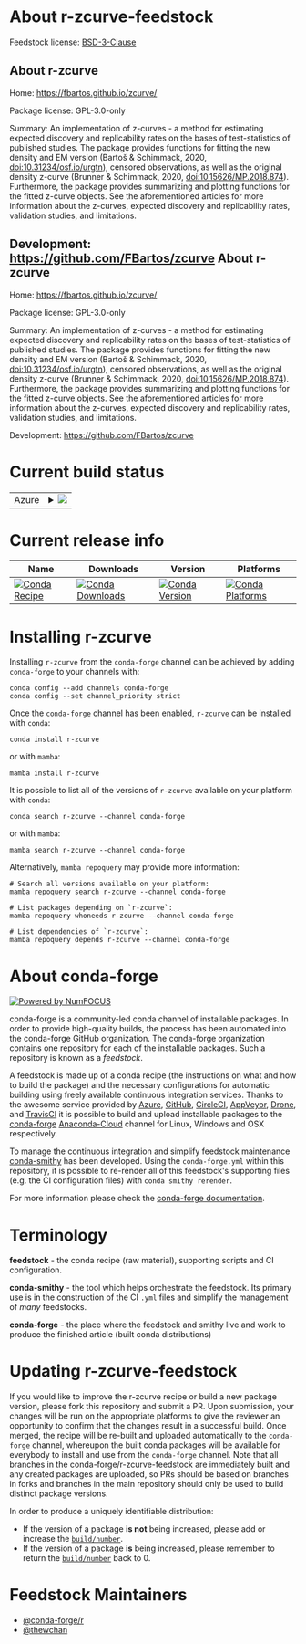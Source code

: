 About r-zcurve-feedstock
========================

Feedstock license: [BSD-3-Clause](https://github.com/conda-forge/r-zcurve-feedstock/blob/main/LICENSE.txt)

About r-zcurve
--------------

Home: https://fbartos.github.io/zcurve/

Package license: GPL-3.0-only

Summary: An implementation of z-curves - a method for estimating expected discovery and replicability rates on the bases of test-statistics of published studies. The package provides functions for fitting the new density and EM version (Bartoš & Schimmack, 2020, <doi:10.31234/osf.io/urgtn>), censored observations, as well as the original density z-curve (Brunner & Schimmack, 2020, <doi:10.15626/MP.2018.874>). Furthermore, the package provides summarizing and plotting functions for the fitted z-curve objects. See the aforementioned articles for more information about the z-curves, expected discovery and replicability rates, validation studies, and limitations.

Development: https://github.com/FBartos/zcurve
About r-zcurve
--------------

Home: https://fbartos.github.io/zcurve/

Package license: GPL-3.0-only

Summary: An implementation of z-curves - a method for estimating expected discovery and replicability rates on the bases of test-statistics of published studies. The package provides functions for fitting the new density and EM version (Bartoš & Schimmack, 2020, <doi:10.31234/osf.io/urgtn>), censored observations, as well as the original density z-curve (Brunner & Schimmack, 2020, <doi:10.15626/MP.2018.874>). Furthermore, the package provides summarizing and plotting functions for the fitted z-curve objects. See the aforementioned articles for more information about the z-curves, expected discovery and replicability rates, validation studies, and limitations.

Development: https://github.com/FBartos/zcurve

Current build status
====================


<table>
    
  <tr>
    <td>Azure</td>
    <td>
      <details>
        <summary>
          <a href="https://dev.azure.com/conda-forge/feedstock-builds/_build/latest?definitionId=17319&branchName=main">
            <img src="https://dev.azure.com/conda-forge/feedstock-builds/_apis/build/status/r-zcurve-feedstock?branchName=main">
          </a>
        </summary>
        <table>
          <thead><tr><th>Variant</th><th>Status</th></tr></thead>
          <tbody><tr>
              <td>linux_64_r_base4.2</td>
              <td>
                <a href="https://dev.azure.com/conda-forge/feedstock-builds/_build/latest?definitionId=17319&branchName=main">
                  <img src="https://dev.azure.com/conda-forge/feedstock-builds/_apis/build/status/r-zcurve-feedstock?branchName=main&jobName=linux&configuration=linux%20linux_64_r_base4.2" alt="variant">
                </a>
              </td>
            </tr><tr>
              <td>linux_64_r_base4.3</td>
              <td>
                <a href="https://dev.azure.com/conda-forge/feedstock-builds/_build/latest?definitionId=17319&branchName=main">
                  <img src="https://dev.azure.com/conda-forge/feedstock-builds/_apis/build/status/r-zcurve-feedstock?branchName=main&jobName=linux&configuration=linux%20linux_64_r_base4.3" alt="variant">
                </a>
              </td>
            </tr><tr>
              <td>osx_64_r_base4.2</td>
              <td>
                <a href="https://dev.azure.com/conda-forge/feedstock-builds/_build/latest?definitionId=17319&branchName=main">
                  <img src="https://dev.azure.com/conda-forge/feedstock-builds/_apis/build/status/r-zcurve-feedstock?branchName=main&jobName=osx&configuration=osx%20osx_64_r_base4.2" alt="variant">
                </a>
              </td>
            </tr><tr>
              <td>osx_64_r_base4.3</td>
              <td>
                <a href="https://dev.azure.com/conda-forge/feedstock-builds/_build/latest?definitionId=17319&branchName=main">
                  <img src="https://dev.azure.com/conda-forge/feedstock-builds/_apis/build/status/r-zcurve-feedstock?branchName=main&jobName=osx&configuration=osx%20osx_64_r_base4.3" alt="variant">
                </a>
              </td>
            </tr><tr>
              <td>win_64</td>
              <td>
                <a href="https://dev.azure.com/conda-forge/feedstock-builds/_build/latest?definitionId=17319&branchName=main">
                  <img src="https://dev.azure.com/conda-forge/feedstock-builds/_apis/build/status/r-zcurve-feedstock?branchName=main&jobName=win&configuration=win%20win_64_" alt="variant">
                </a>
              </td>
            </tr>
          </tbody>
        </table>
      </details>
    </td>
  </tr>
</table>

Current release info
====================

| Name | Downloads | Version | Platforms |
| --- | --- | --- | --- |
| [![Conda Recipe](https://img.shields.io/badge/recipe-r--zcurve-green.svg)](https://anaconda.org/conda-forge/r-zcurve) | [![Conda Downloads](https://img.shields.io/conda/dn/conda-forge/r-zcurve.svg)](https://anaconda.org/conda-forge/r-zcurve) | [![Conda Version](https://img.shields.io/conda/vn/conda-forge/r-zcurve.svg)](https://anaconda.org/conda-forge/r-zcurve) | [![Conda Platforms](https://img.shields.io/conda/pn/conda-forge/r-zcurve.svg)](https://anaconda.org/conda-forge/r-zcurve) |

Installing r-zcurve
===================

Installing `r-zcurve` from the `conda-forge` channel can be achieved by adding `conda-forge` to your channels with:

```
conda config --add channels conda-forge
conda config --set channel_priority strict
```

Once the `conda-forge` channel has been enabled, `r-zcurve` can be installed with `conda`:

```
conda install r-zcurve
```

or with `mamba`:

```
mamba install r-zcurve
```

It is possible to list all of the versions of `r-zcurve` available on your platform with `conda`:

```
conda search r-zcurve --channel conda-forge
```

or with `mamba`:

```
mamba search r-zcurve --channel conda-forge
```

Alternatively, `mamba repoquery` may provide more information:

```
# Search all versions available on your platform:
mamba repoquery search r-zcurve --channel conda-forge

# List packages depending on `r-zcurve`:
mamba repoquery whoneeds r-zcurve --channel conda-forge

# List dependencies of `r-zcurve`:
mamba repoquery depends r-zcurve --channel conda-forge
```


About conda-forge
=================

[![Powered by
NumFOCUS](https://img.shields.io/badge/powered%20by-NumFOCUS-orange.svg?style=flat&colorA=E1523D&colorB=007D8A)](https://numfocus.org)

conda-forge is a community-led conda channel of installable packages.
In order to provide high-quality builds, the process has been automated into the
conda-forge GitHub organization. The conda-forge organization contains one repository
for each of the installable packages. Such a repository is known as a *feedstock*.

A feedstock is made up of a conda recipe (the instructions on what and how to build
the package) and the necessary configurations for automatic building using freely
available continuous integration services. Thanks to the awesome service provided by
[Azure](https://azure.microsoft.com/en-us/services/devops/), [GitHub](https://github.com/),
[CircleCI](https://circleci.com/), [AppVeyor](https://www.appveyor.com/),
[Drone](https://cloud.drone.io/welcome), and [TravisCI](https://travis-ci.com/)
it is possible to build and upload installable packages to the
[conda-forge](https://anaconda.org/conda-forge) [Anaconda-Cloud](https://anaconda.org/)
channel for Linux, Windows and OSX respectively.

To manage the continuous integration and simplify feedstock maintenance
[conda-smithy](https://github.com/conda-forge/conda-smithy) has been developed.
Using the ``conda-forge.yml`` within this repository, it is possible to re-render all of
this feedstock's supporting files (e.g. the CI configuration files) with ``conda smithy rerender``.

For more information please check the [conda-forge documentation](https://conda-forge.org/docs/).

Terminology
===========

**feedstock** - the conda recipe (raw material), supporting scripts and CI configuration.

**conda-smithy** - the tool which helps orchestrate the feedstock.
                   Its primary use is in the construction of the CI ``.yml`` files
                   and simplify the management of *many* feedstocks.

**conda-forge** - the place where the feedstock and smithy live and work to
                  produce the finished article (built conda distributions)


Updating r-zcurve-feedstock
===========================

If you would like to improve the r-zcurve recipe or build a new
package version, please fork this repository and submit a PR. Upon submission,
your changes will be run on the appropriate platforms to give the reviewer an
opportunity to confirm that the changes result in a successful build. Once
merged, the recipe will be re-built and uploaded automatically to the
`conda-forge` channel, whereupon the built conda packages will be available for
everybody to install and use from the `conda-forge` channel.
Note that all branches in the conda-forge/r-zcurve-feedstock are
immediately built and any created packages are uploaded, so PRs should be based
on branches in forks and branches in the main repository should only be used to
build distinct package versions.

In order to produce a uniquely identifiable distribution:
 * If the version of a package **is not** being increased, please add or increase
   the [``build/number``](https://docs.conda.io/projects/conda-build/en/latest/resources/define-metadata.html#build-number-and-string).
 * If the version of a package **is** being increased, please remember to return
   the [``build/number``](https://docs.conda.io/projects/conda-build/en/latest/resources/define-metadata.html#build-number-and-string)
   back to 0.

Feedstock Maintainers
=====================

* [@conda-forge/r](https://github.com/conda-forge/r/)
* [@thewchan](https://github.com/thewchan/)


